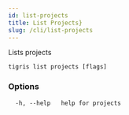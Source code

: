 ```yaml
---
id: list-projects
title: List Projects}
slug: /cli/list-projects
---
```


Lists projects

```shell
tigris list projects [flags]
```

### Options

```
  -h, --help   help for projects
```
